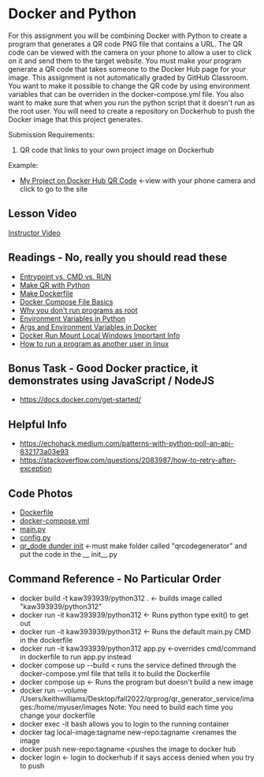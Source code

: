 # Docker and Python

For this assignment you will be combining Docker with Python to create a program that generates a QR code PNG file that
contains a URL. The QR code can be viewed with the camera on your phone to allow a user to click on it and send them to
the target website. You must make your program generate a QR code that takes someone to the Docker Hub page for your
image. This assignment is not automatically graded by GitHub Classroom. You want to make it possible to change the QR
code by using environment variables that can be overriden in the docker-compose.yml file. You also want to make sure
that when you run the python script that it doesn't run as the root user. You will need to create a repository on
Dockerhub to push the Docker image that this project generates.

Submission Requirements:

1. QR code that links to your own project image on Dockerhub

Example:

* [My Project on Docker Hub QR Code](readme_images/docker_hub.png) <-view with your phone camera and click to go to the site

## Lesson Video

[Instructor Video](https://youtu.be/ATajsJRFWEs)

## Readings - No, really you should read these

* [Entrypoint vs. CMD vs. RUN ](https://codewithyury.com/docker-run-vs-cmd-vs-entrypoint/)
* [Make QR with Python](https://towardsdatascience.com/generate-qrcode-with-python-in-5-lines-42eda283f325)
* [Make Dockerfile](https://thenewstack.io/docker-basics-how-to-use-dockerfiles/)
* [Docker Compose File Basics](https://www.techrepublic.com/article/how-to-build-a-docker-compose-file/)
* [Why you don't run programs as root](https://bencane.com/2012/02/20/why-you-should-avoid-running-applications-as-root/)
* [Environment Variables in Python](https://www.nylas.com/blog/making-use-of-environment-variables-in-python/)
* [Args and Environment Variables in Docker](https://vsupalov.com/docker-arg-env-variable-guide/)
* [Docker Run Mount Local Windows Important Info](https://medium.com/@kale.miller96/how-to-mount-your-current-working-directory-to-your-docker-container-in-windows-74e47fa104d7)
* [How to run a program as another user in linux](https://unix.stackexchange.com/questions/232669/how-can-i-run-a-program-as-another-user-in-every-way)

## Bonus Task - Good Docker practice, it demonstrates using JavaScript / NodeJS

* https://docs.docker.com/get-started/

## Helpful Info

* https://echohack.medium.com/patterns-with-python-poll-an-api-832173a03e93
* https://stackoverflow.com/questions/2083987/how-to-retry-after-exception

## Code Photos

* [Dockerfile](readme_images/Dockerfile.png)
* [docker-compose.yml](readme_images/docker-compose.png)
* [main.py](readme_images/main_py.png)
* [config.py](readme_images/config_python.png)
* [qr_dode dunder init](readme_images/qr_creation_code.png) <-must make folder called "qrcodegenerator" and put the code
  in the __
  init__.py

## Command Reference - No Particular Order

* docker build -t kaw393939/python312 . <- builds image called "kaw393939/python312"
* docker run -it kaw393939/python312   <- Runs python type exit() to get out
* docker run -it kaw393939/python312 <- Runs the default main.py CMD in the dockerfile
* docker run -it kaw393939/python312 app.py  <-overrides cmd/command in dockerfile to run app.py instead
* docker compose up --build < runs the service defined through the docker-compose.yml file that tells it to build the
  Dockerfile
* docker compose up <- Runs the program but doesn't build a new image
* docker run --volume /Users/keithwilliams/Desktop/fall2022/qrprog/qr_generator_service/images:/home/myuser/images
  Note:  You need to build each time you change your dockerfile
* docker exec -it <container ID> bash allows you to login to the running container
* docker tag local-image:tagname new-repo:tagname <renames the image
* docker push new-repo:tagname <pushes the image to docker hub
* docker login <- login to dockerhub if it says access denied when you try to push
